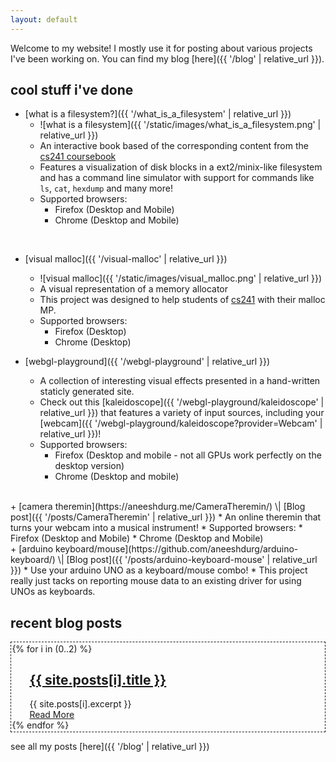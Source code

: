 ```yaml
---
layout: default
---
```


Welcome to my website! I mostly use it for posting about various projects I've
been working on. You can find my blog [here]({{ '/blog' | relative_url }}).


## cool stuff i've done

+ [what is a filesystem?]({{ '/what_is_a_filesystem' | relative_url }})
   * ![what is a filesystem]({{ '/static/images/what_is_a_filesystem.png' | relative_url }})
   * An interactive book based of the corresponding content from the [cs241 coursebook](http://cs241.cs.illinois.edu/coursebook/Filesystems)
   * Features a visualization of disk blocks in a ext2/minix-like filesystem and has a command line simulator with
     support for commands like `ls`, `cat`, `hexdump` and many more!
   * Supported browsers:
     * Firefox (Desktop and Mobile)
     * Chrome (Desktop and Mobile)
<br>

+ [visual malloc]({{ '/visual-malloc' | relative_url }})
   * ![visual malloc]({{ '/static/images/visual_malloc.png' | relative_url }})
   * A visual representation of a memory allocator
   * This project was designed to help students of [cs241](http://cs241.cs.illinois.edu/) with their malloc MP.
   * Supported browsers:
     * Firefox (Desktop)
     * Chrome (Desktop)

+ [webgl-playground]({{ '/webgl-playground' | relative_url }})
   * A collection of interesting visual effects presented in a hand-written
     staticly generated site.
   * Check out this [kaleidoscope]({{ '/webgl-playground/kaleidoscope' | relative_url }})
   that features a variety of input sources, including your [webcam]({{ '/webgl-playground/kaleidoscope?provider=Webcam' | relative_url }})!
   * Supported browsers:
     * Firefox (Desktop and mobile - not all GPUs work perfectly on the desktop version)
     * Chrome (Desktop and mobile)
<br>
<!-- Hard-coding the url here because it needs https -->
+ [camera theremin](https://aneeshdurg.me/CameraTheremin/) \| [Blog post]({{ '/posts/CameraTheremin' | relative_url }})
   * An online theremin that turns your webcam into a musical instrument!
   * Supported browsers:
     * Firefox (Desktop and Mobile)
     * Chrome (Desktop and Mobile)
<br>
+ [arduino keyboard/mouse](https://github.com/aneeshdurg/arduino-keyboard/) \| [Blog post]({{ '/posts/arduino-keyboard-mouse' | relative_url }})
   * Use your arduino UNO as a keyboard/mouse combo!
   * This project really just tacks on reporting mouse data to an existing
     driver for using UNOs as keyboards.

## recent blog posts

<div style="border: 1px dashed; padding: 0.1em">
{% for i in (0..2) %}
<article class="post" style="margin-left: 2em">
<h1><a href="{{ site.baseurl }}{{ site.posts[i].url }}">{{ site.posts[i].title }}</a></h1>
<div class="entry">
{{ site.posts[i].excerpt }}
</div>
<a href="{{ site.baseurl }}{{ post.url }}" class="read-more">Read More</a>
</article>
{% endfor %}
</div>

see all my posts [here]({{ '/blog' | relative_url }})
